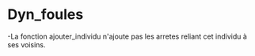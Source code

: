 # Dyn_foules
-La fonction ajouter_individu n'ajoute pas les arretes reliant cet individu à ses voisins.
